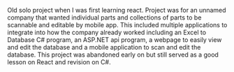 Old solo project when I was first learning react.
Project was for an unnamed company that wanted individual parts and collections of parts to be scannable and editable by mobile app.
This included multiple applications to integrate into how the company already worked including an Excel to Database C# program, an ASP.NET api program, a webpage to easily view and edit the database and a mobile application to scan and edit the database.
This project was abandoned early on but still served as a good lesson on React and revision on C#.